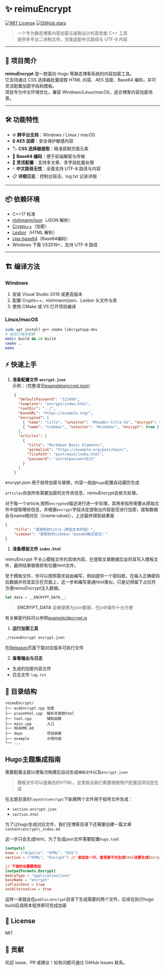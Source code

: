 # ✨ reimuEncrypt

[![MIT License](https://img.shields.io/badge/license-MIT-blue.svg)](LICENSE)
[![GitHub stars](https://img.shields.io/github/stars/2061360308/reimuEncrypt.svg?style=social)](https://github.com/2061360308/reimuEncrypt/stargazers)

> 一个专为静态博客内容加密与提取设计的高性能 C++ 工具  
> 提供多平台二进制文件，完美适配中文路径与 UTF-8 内容

---

## 🚀 项目简介

**reimuEncrypt** 是一款面向 Hugo 等静态博客系统的内容加密工具。  
它支持通过 CSS 选择器批量提取 HTML 内容、AES 加密、Base64 编码，并可灵活配置加密字段和模板。  
项目专为中文环境优化，兼容 Windows/Linux/macOS，适合博客内容加密场景。

---

## 🛠️ 功能特性

- 🌐 **跨平台支持**：Windows / Linux / macOS
- 🔒 **AES 加密**：安全保护敏感内容
- 🏷️ **CSS 选择器提取**：精准获取页面元素
- 📝 **Base64 编码**：便于前端解密与传输
- 🧩 **灵活配置**：支持多文章、多字段批量处理
- 🀄 **中文路径无忧**：全面支持 UTF-8 路径与内容
- 📋 **详细日志**：控制台简洁，log.txt 记录详细

---

## 📦 依赖环境

- C++17 标准
- [nlohmann/json](https://github.com/nlohmann/json)（JSON 解析）
- [Crypto++](https://www.cryptopp.com/)（加密）
- [Lexbor](https://github.com/lexbor/lexbor)（HTML 解析）
- [cpp-base64](https://github.com/ReneNyffenegger/cpp-base64)（Base64编码）
- Windows 下需 VS2019+，支持 UTF-8 路径

---

## 🏗️ 编译方法

### Windows

1. 安装 Visual Studio 2019 或更高版本
2. 配置 Crypto++、nlohmann/json、Lexbor 头文件与库
3. 使用 CMake 或 VS 打开项目编译

### Linux/macOS

```bash
sudo apt install g++ cmake libcryptopp-dev
# 或自行编译依赖
mkdir build && cd build
cmake ..
make
```


## ⚡ 快速上手

1. **准备配置文件 `encrypt.json`**  
   示例：（完整请见[example\encrypt.json](.\example\encrypt.json)）

```json
    {
      "defaultPassword": "123456",
      "template": "encrypt/index.html",
      "rootDir": "../",
      "baseURL": "https://example.org/",
      "encrypted": [
        { "name": "title", "selector": "#header-title h1", "encrypt": false },
        { "name": "sidebar", "selector": "#sidebar", "encrypt": true }
      ],
      "articles": [
        {
          "title": "Markdown Basic Elements",
          "permalink": "https://example.org/post/main/",
          "filePath": "post/main/index.html",
          "password": "secretpassword123"
        }
      ]
    }
```

encrypt.json 用于指导加密与替换，内容一般由`hugo`配置自动遍历生成

`articles`存放所有需要加密的文件夹信息，reimuEncrypt会依次处理。

对于每一个article,按照`encrypted`描述进行进一步处理，其用来指导需要从原始文件中提取哪些信息，并根据`encrypt`字段决定提取出内容是否进行加密，提取数据会与name相对应（{name:value}），上述最终得到结果是

```json
{
    "title": "提取到的title（原始文本内容）",
    "sidebar": "提取到的sidebar（base64格式密文）"
}
```

1. **准备模板文件 `index.html`**

reimuEncrypt 不关心模板文件的具体内容，在提取文章数据后会将其写入模板文件，最终结果替换原有位置html文件。

至于模板文件，你可以按照需求自由编写，例如提供一个密码框，在输入正确密码后数据并将其显示在页面上，这一步和编写普通html类似，只是记得留下占位符方便reimuEncrypt注入数据。

```js
let data = __ENCRYPT_DATA__;
```
> __ENCRYPT_DATA__ 会被替换为json数据，在js中操作十分方便

有关解密代码可以参照[example/decrypt.js](./example/decrypt.js)

1. **运行加密工具**

```sh
./reimuEncrypt encrypt.json
```
在[Releases](https://github.com/2061360308/reimuEncrypt/releases)页面下载对应版本可执行文件

2. **查看输出与日志**

- 生成的加密内容文件
- 日志文件 `log.txt`

## 📁 目录结构

```
reimuEncrypt/
├── aceEncrypt.cpp 加密
├── praseHtml.cpp  解析并提取html
├── tool.cpp       辅助函数
├── main.cpp       入口
├── README.md
├── deps           项目依赖
├── example        示例内容
└── ...
```

## Hugo主题集成指南

需要配置主题以便每次构建后自动生成`模板文件`以及`encrypt.json`
> 模板文件可以是静态的HTML，这里假设我们需要根据用户配置选项动态生成

在主题目录的`layouts\encrypt`下新建两个文件用于指导文件生成：
- `section.encrypt.json`
- `section.html`

为了让hugo生成对应文件，我们在博客目录下还需要创建一篇文章`content\encrypt\_index.md`

这一步只会生成html，为了生成json文件需要配置`hugo.toml`

```toml
[outputs]
home = ["Algolia", "HTML", "RSS"]
section = ["HTML", "Encrypt"] // 添加这一行，意思是不光生成html还要生成Encrypt

// 下面的也需要添加
[outputFormats.Encrypt]
mediaType = "application/json"
baseName = "encrypt"
isPlainText = true
notAlternative = true
```

这样一来就会在`public/encrypt`目录下生成需要的两个文件，后续在执行hugo build后调用本程序即可完成加密

## 📜 License

MIT

## 🤝 贡献

欢迎 issue、PR 或建议！如有问题可通过 GitHub Issues 联系。